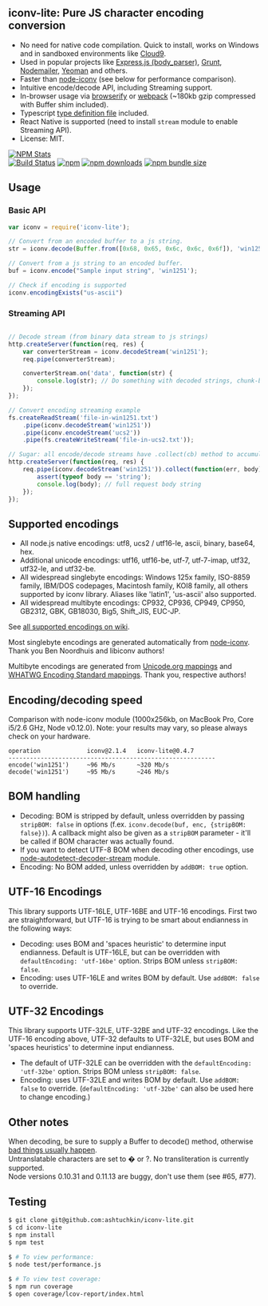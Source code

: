 ## iconv-lite: Pure JS character encoding conversion

* No need for native code compilation. Quick to install, works on Windows and in sandboxed environments
  like [Cloud9](http://c9.io).
* Used in popular projects like [Express.js (body_parser)](https://github.com/expressjs/body-parser),
  [Grunt](http://gruntjs.com/), [Nodemailer](http://www.nodemailer.com/), [Yeoman](http://yeoman.io/) and others.
* Faster than [node-iconv](https://github.com/bnoordhuis/node-iconv) (see below for performance comparison).
* Intuitive encode/decode API, including Streaming support.
* In-browser usage via [browserify](https://github.com/substack/node-browserify)
  or [webpack](https://webpack.js.org/) (~180kb gzip compressed with Buffer shim included).
* Typescript [type definition file](https://github.com/ashtuchkin/iconv-lite/blob/master/lib/index.d.ts) included.
* React Native is supported (need to install `stream` module to enable Streaming API).
* License: MIT.

[![NPM Stats](https://nodei.co/npm/iconv-lite.png)](https://npmjs.org/package/iconv-lite/)  
[![Build Status](https://travis-ci.org/ashtuchkin/iconv-lite.svg?branch=master)](https://travis-ci.org/ashtuchkin/iconv-lite)
[![npm](https://img.shields.io/npm/v/iconv-lite.svg)](https://npmjs.org/package/iconv-lite/)
[![npm downloads](https://img.shields.io/npm/dm/iconv-lite.svg)](https://npmjs.org/package/iconv-lite/)
[![npm bundle size](https://img.shields.io/bundlephobia/min/iconv-lite.svg)](https://npmjs.org/package/iconv-lite/)

## Usage

### Basic API

```javascript
var iconv = require('iconv-lite');

// Convert from an encoded buffer to a js string.
str = iconv.decode(Buffer.from([0x68, 0x65, 0x6c, 0x6c, 0x6f]), 'win1251');

// Convert from a js string to an encoded buffer.
buf = iconv.encode("Sample input string", 'win1251');

// Check if encoding is supported
iconv.encodingExists("us-ascii")
```

### Streaming API

```javascript

// Decode stream (from binary data stream to js strings)
http.createServer(function(req, res) {
    var converterStream = iconv.decodeStream('win1251');
    req.pipe(converterStream);

    converterStream.on('data', function(str) {
        console.log(str); // Do something with decoded strings, chunk-by-chunk.
    });
});

// Convert encoding streaming example
fs.createReadStream('file-in-win1251.txt')
    .pipe(iconv.decodeStream('win1251'))
    .pipe(iconv.encodeStream('ucs2'))
    .pipe(fs.createWriteStream('file-in-ucs2.txt'));

// Sugar: all encode/decode streams have .collect(cb) method to accumulate data.
http.createServer(function(req, res) {
    req.pipe(iconv.decodeStream('win1251')).collect(function(err, body) {
        assert(typeof body == 'string');
        console.log(body); // full request body string
    });
});
```

## Supported encodings

* All node.js native encodings: utf8, ucs2 / utf16-le, ascii, binary, base64, hex.
* Additional unicode encodings: utf16, utf16-be, utf-7, utf-7-imap, utf32, utf32-le, and utf32-be.
* All widespread singlebyte encodings: Windows 125x family, ISO-8859 family, IBM/DOS codepages, Macintosh family, KOI8
  family, all others supported by iconv library. Aliases like 'latin1', 'us-ascii' also supported.
* All widespread multibyte encodings: CP932, CP936, CP949, CP950, GB2312, GBK, GB18030, Big5, Shift_JIS, EUC-JP.

See [all supported encodings on wiki](https://github.com/ashtuchkin/iconv-lite/wiki/Supported-Encodings).

Most singlebyte encodings are generated automatically from [node-iconv](https://github.com/bnoordhuis/node-iconv). Thank
you Ben Noordhuis and libiconv authors!

Multibyte encodings are generated from [Unicode.org mappings](http://www.unicode.org/Public/MAPPINGS/)
and [WHATWG Encoding Standard mappings](http://encoding.spec.whatwg.org/). Thank you, respective authors!

## Encoding/decoding speed

Comparison with node-iconv module (1000x256kb, on MacBook Pro, Core i5/2.6 GHz, Node v0.12.0). Note: your results may
vary, so please always check on your hardware.

    operation             iconv@2.1.4   iconv-lite@0.4.7
    ----------------------------------------------------------
    encode('win1251')     ~96 Mb/s      ~320 Mb/s
    decode('win1251')     ~95 Mb/s      ~246 Mb/s

## BOM handling

* Decoding: BOM is stripped by default, unless overridden by passing `stripBOM: false` in options
  (f.ex. `iconv.decode(buf, enc, {stripBOM: false})`). A callback might also be given as a `stripBOM` parameter - it'll
  be called if BOM character was actually found.
* If you want to detect UTF-8 BOM when decoding other encodings,
  use [node-autodetect-decoder-stream](https://github.com/danielgindi/node-autodetect-decoder-stream) module.
* Encoding: No BOM added, unless overridden by `addBOM: true` option.

## UTF-16 Encodings

This library supports UTF-16LE, UTF-16BE and UTF-16 encodings. First two are straightforward, but UTF-16 is trying to be
smart about endianness in the following ways:

* Decoding: uses BOM and 'spaces heuristic' to determine input endianness. Default is UTF-16LE, but can be overridden
  with `defaultEncoding: 'utf-16be'` option. Strips BOM unless `stripBOM: false`.
* Encoding: uses UTF-16LE and writes BOM by default. Use `addBOM: false` to override.

## UTF-32 Encodings

This library supports UTF-32LE, UTF-32BE and UTF-32 encodings. Like the UTF-16 encoding above, UTF-32 defaults to
UTF-32LE, but uses BOM and 'spaces heuristics' to determine input endianness.

* The default of UTF-32LE can be overridden with the `defaultEncoding: 'utf-32be'` option. Strips BOM
  unless `stripBOM: false`.
* Encoding: uses UTF-32LE and writes BOM by default. Use `addBOM: false` to override. (`defaultEncoding: 'utf-32be'` can
  also be used here to change encoding.)

## Other notes

When decoding, be sure to supply a Buffer to decode() method,
otherwise [bad things usually happen](https://github.com/ashtuchkin/iconv-lite/wiki/Use-Buffers-when-decoding).  
Untranslatable characters are set to � or ?. No transliteration is currently supported.  
Node versions 0.10.31 and 0.11.13 are buggy, don't use them (see #65, #77).

## Testing

```bash
$ git clone git@github.com:ashtuchkin/iconv-lite.git
$ cd iconv-lite
$ npm install
$ npm test
    
$ # To view performance:
$ node test/performance.js

$ # To view test coverage:
$ npm run coverage
$ open coverage/lcov-report/index.html
```
